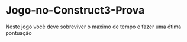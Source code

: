 # Jogo-no-Construct3-Prova
Neste jogo você deve sobreviver o maximo de tempo e fazer uma ótima pontuação 
